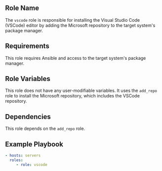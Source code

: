 ## Role Name

The `vscode` role is responsible for installing the Visual Studio Code
(VSCode) editor by adding the Microsoft repository to the target system's
package manager.

## Requirements

This role requires Ansible and access to the target system's package manager.

## Role Variables

This role does not have any user-modifiable variables. It uses the `add_repo`
role to install the Microsoft repository, which includes the VSCode
repository.

## Dependencies

This role depends on the `add_repo` role.

## Example Playbook

```yaml
- hosts: servers
  roles:
     - role: vscode
```
